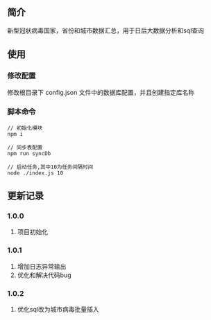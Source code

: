 ## 简介
新型冠状病毒国家，省份和城市数据汇总，用于日后大数据分析和sql查询

## 使用

### 修改配置
修改根目录下 config.json 文件中的数据库配置，并且创建指定库名称

### 脚本命令
```
// 初始化模块
npm i 

// 同步表配置
npm run syncDb

// 启动任务,其中10为任务间隔时间
node ./index.js 10
```

## 更新记录
### 1.0.0
1. 项目初始化

### 1.0.1
1. 增加日志异常输出
2. 优化和解决代码bug

### 1.0.2
1. 优化sql改为城市病毒批量插入